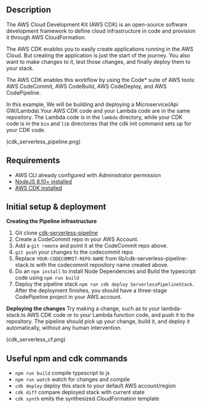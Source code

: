 ## Description
The AWS Cloud Development Kit (AWS CDK) is an open-source software development framework to define cloud infrastructure in code and provision it through AWS CloudFormation.

The AWS CDK enables you to easily create applications running in the AWS Cloud. But creating the application is just the start of the journey. You also want to make changes to it, test those changes, and finally deploy them to your stack. 

The AWS CDK enables this workflow by using the Code* suite of AWS tools: AWS CodeCommit, AWS CodeBuild, AWS CodeDeploy, and AWS CodePipeline.  

In this example, We will be building and deploying a Microservice(Api GW/Lambda).Your AWS CDK code and your Lambda code are in the same repository. 
The Lambda code is in the `lambda` directory, while your CDK code is in the `bin` and `lib` directories that the cdk init command sets up for your CDK code.

(cdk_serverless_pipeline.png)


## Requirements
* AWS CLI already configured with Administrator permission
* [NodeJS 8.10+ installed](https://nodejs.org/en/download/)
* [AWS CDK installed](https://docs.aws.amazon.com/cdk/latest/guide/getting_started.html)


## Initial setup & deployment

**Creating the Pipeline infrastructure**
1. Git clone [cdk-serverless-pipeline](https://github.com/srihariph/cdk-serverless-pipeline.git)
2. Create a CodeCommit repo in your AWS Account. 
3. Add a `git remote` and point it at the CodeCommit repo above.
4. `git push` your changes to the codecommit repo
5. Replace `YOUR-CODECOMMIT-REPO-NAME` from lib/cdk-serverless-pipeline-stack.ts with the codecommit repository name created above.
6. Do an `npm install` to install Node Dependencies and Build the typescript code using `npm run build`
7. Deploy the pipeline stack `npm run cdk deploy ServerlessPipelineStack`. After the deployment finishes, you should have a three-stage CodePipeline project in your AWS account.




**Deploying the changes**
Try making a change, such as to your lambda-stack.ts AWS CDK code or to your Lambda function code, and push it to the repository. The pipeline should pick up your change, build it, and deploy it automatically, without any human intervention.

(cdk_serverless_cf.png)

## Useful npm and cdk commands

 * `npm run build`   compile typescript to js
 * `npm run watch`   watch for changes and compile
 * `cdk deploy`      deploy this stack to your default AWS account/region
 * `cdk diff`        compare deployed stack with current state
 * `cdk synth`       emits the synthesized CloudFormation template
